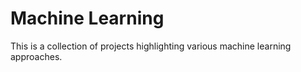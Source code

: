 # Machine Learning

This is a collection of projects highlighting various machine learning approaches.
